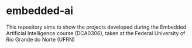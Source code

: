 # embedded-ai
This repository aims to show the projects developed during the Embedded Artificial Intelligence course (DCA0306), taken at the Federal University of Rio Grande do Norte (UFRN)
